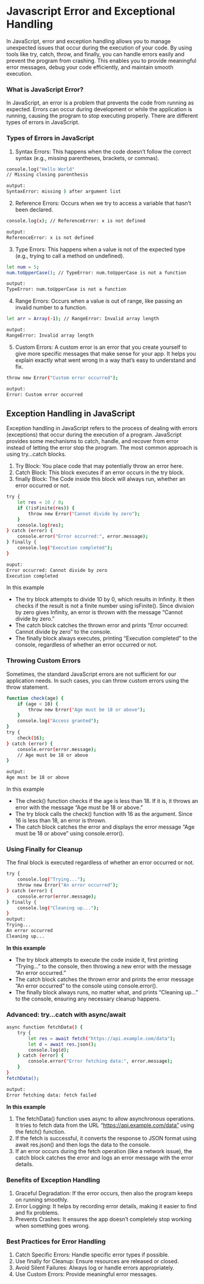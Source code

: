 

# Javascript Error and Exceptional Handling
In JavaScript, error and exception handling allows you to manage unexpected issues that occur during the execution of your code. By using tools like try, catch, throw, and finally, you can handle errors easily and prevent the program from crashing. This enables you to provide meaningful error messages, debug your code efficiently, and maintain smooth execution.

### What is JavaScript Error?
In JavaScript, an error is a problem that prevents the code from running as expected. Errors can occur during development or while the application is running, causing the program to stop executing properly. There are different types of errors in JavaScript.


### Types of Errors in JavaScript
1. Syntax Errors: This happens when the code doesn’t follow the correct syntax (e.g., missing parentheses, brackets, or commas).
```bash
console.log("Hello World" 
// Missing closing parenthesis

output:
SyntaxError: missing ) after argument list

```

2. Reference Errors: Occurs when we try to access a variable that hasn’t been declared.
```bash
console.log(x); // ReferenceError: x is not defined

output:
ReferenceError: x is not defined

```

3. Type Errors: This happens when a value is not of the expected type (e.g., trying to call a method on undefined).
```bash
let num = 5;
num.toUpperCase(); // TypeError: num.toUpperCase is not a function

output:
TypeError: num.toUpperCase is not a function
```

4. Range Errors: Occurs when a value is out of range, like passing an invalid number to a function.
```bash
let arr = Array(-1); // RangeError: Invalid array length

output:
RangeError: Invalid array length
```

5. Custom Errors: A custom error is an error that you create yourself to give more specific messages that make sense for your app. It helps you explain exactly what went wrong in a way that’s easy to understand and fix.
```bash
throw new Error("Custom error occurred");

output:
Error: Custom error occurred

```

## Exception Handling in JavaScript
Exception handling in JavaScript refers to the process of dealing with errors (exceptions) that occur during the execution of a program. JavaScript provides some mechanisms to catch, handle, and recover from error instead of letting the error stop the program. The most common approach is using try…catch blocks.

1. Try Block: You place code that may potentially throw an error here.
2. Catch Block: This block executes if an error occurs in the try block.
3. finally Block: The Code inside this block will always run, whether an error occurred or not.

```bash
try {
    let res = 10 / 0;
    if (!isFinite(res)) {
        throw new Error("Cannot divide by zero");
    }
    console.log(res);
} catch (error) {
    console.error("Error occurred:", error.message);
} finally {
    console.log("Execution completed");
}

ouput:
Error occurred: Cannot divide by zero
Execution completed


```
In this example

* The try block attempts to divide 10 by 0, which results in Infinity. It then checks if the result is not a finite number using isFinite(). Since division by zero gives Infinity, an error is thrown with the message “Cannot divide by zero.”
* The catch block catches the thrown error and prints “Error occurred: Cannot divide by zero” to the console.
* The finally block always executes, printing “Execution completed” to the console, regardless of whether an error occurred or not.

### Throwing Custom Errors
Sometimes, the standard JavaScript errors are not sufficient for our application needs. In such cases, you can throw custom errors using the throw statement.

```bash
function check(age) {
    if (age < 18) {
        throw new Error("Age must be 18 or above");
    }
    console.log("Access granted");
}
try {
    check(16);
} catch (error) {
    console.error(error.message);
    // Age must be 18 or above
}

output:
Age must be 18 or above
```
In this example

* The check() function checks if the age is less than 18. If it is, it throws an error with the message “Age must be 18 or above.”
* The try block calls the check() function with 16 as the argument. Since 16 is less than 18, an error is thrown.
* The catch block catches the error and displays the error message “Age must be 18 or above” using console.error().

### Using Finally for Cleanup
The final block is executed regardless of whether an error occurred or not.
```bash
try {
    console.log("Trying...");
    throw new Error("An error occurred");
} catch (error) {
    console.error(error.message);
} finally {
    console.log("Cleaning up...");
}
output:
Trying...
An error occurred
Cleaning up...

```

**In this example**

* The try block attempts to execute the code inside it, first printing “Trying…” to the console, then throwing a new error with the message “An error occurred.”
* The catch block catches the thrown error and prints the error message “An error occurred” to the console using console.error().
* The finally block always runs, no matter what, and prints “Cleaning up…” to the console, ensuring any necessary cleanup happens.

### Advanced: try…catch with async/await
```bash
async function fetchData() {
    try {
        let res = await fetch("https://api.example.com/data");
        let d = await res.json();
        console.log(d);
    } catch (error) {
        console.error("Error fetching data:", error.message);
    }
}
fetchData();

output:
Error fetching data: fetch failed

```

**In this example**

1. The fetchData() function uses async to allow asynchronous operations. It tries to fetch data from the URL “https://api.example.com/data” using the fetch() function.
2. If the fetch is successful, it converts the response to JSON format using await res.json() and then logs the data to the console.
3. If an error occurs during the fetch operation (like a network issue), the catch block catches the error and logs an error message with the error details.


### Benefits of Exception Handling
1. Graceful Degradation: If the error occurs, then also the program keeps on running smoothly.
2. Error Logging: It helps by recording error details, making it easier to find and fix problems.
3. Prevents Crashes: It ensures the app doesn’t completely stop working when something goes wrong.


### Best Practices for Error Handling
1. Catch Specific Errors: Handle specific error types if possible.
2. Use finally for Cleanup: Ensure resources are released or closed.
3. Avoid Silent Failures: Always log or handle errors appropriately.
4. Use Custom Errors: Provide meaningful error messages.

